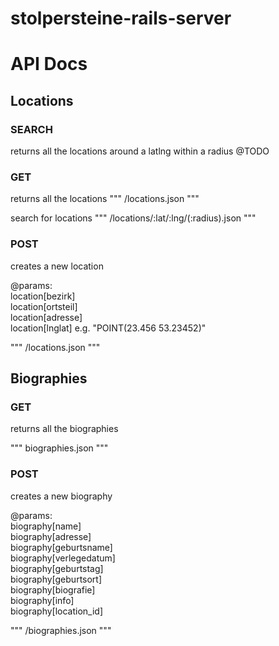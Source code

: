 stolpersteine-rails-server
==========================

# API Docs

## Locations

### SEARCH
returns all the locations around a latlng within a radius
@TODO



### GET
returns all the locations
"""
/locations.json
"""


search for locations
"""
/locations/:lat/:lng/(:radius).json
"""



### POST
creates a new location

@params: <br />
location[bezirk]<br />
  location[ortsteil]<br />
  location[adresse]<br />
  location[lnglat]  e.g. "POINT(23.456 53.23452)"<br />
  
"""
/locations.json
"""



## Biographies

### GET
returns all the biographies

"""
biographies.json
"""


### POST
creates a new biography

@params: <br />
  biography[name]<br />
  biography[adresse]<br />
  biography[geburtsname]<br />
  biography[verlegedatum]<br />
  biography[geburtstag]<br />
  biography[geburtsort]<br />
  biography[biografie]<br />
  biography[info]<br />
  biography[location_id]<br />
  
"""
/biographies.json
"""
